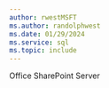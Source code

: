 ```yaml
---
author: rwestMSFT
ms.author: randolphwest
ms.date: 01/29/2024
ms.service: sql
ms.topic: include
---
```

 Office SharePoint Server  
